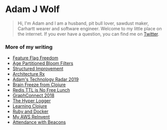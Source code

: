# Adam J Wolf

> Hi, I'm Adam and I am a husband, pit bull lover, sawdust maker, Carhartt wearer and software engineer. Welcome to my little place on the internet. If you ever have a question, you can find me on [Twitter](https://twitter.com/adamjwolf).

### More of my writing

<ul>
     <li><a href="https://awolf.github.io/posts/feature-flag-freedom/">Feature Flag Freedom</a></li>
      <li><a href="https://awolf.github.io/posts/pwl-age-partitioned-bloom-filters/">Age Partitioned Bloom Filters</a></li>
      <li><a href="https://awolf.github.io/posts/structured-improvement/">Structured Improvement</a></li>
      <li><a href="https://awolf.github.io/posts/architecture-rx/">Architecture Rx</a></li>
      <li><a href="https://awolf.github.io/posts/adams-technology-radar-2019/">Adam's Technology Radar 2019</a></li>
      <li><a href="https://awolf.github.io/posts/brain-freeze-from-clojure/">Brain Freeze from Clojure</a></li>
      <li><a href="https://awolf.github.io/posts/redis-ttl-is-no-free-lunch/">Redis TTL is No Free Lunch</a></li>
      <li><a href="https://awolf.github.io/posts/graphconnect-2018/">GraphConnect 2018</a></li>
      <li><a href="https://awolf.github.io/posts/the-hyper-logger/">The Hyper Logger</a></li>
      <li><a href="https://awolf.github.io/posts/learning-clojure/">Learning Clojure</a></li>
      <li><a href="https://awolf.github.io/posts/ruby-and-docker/">Ruby and Docker</a></li>
      <li><a href="https://awolf.github.io/posts/my-aws-reinvent-2017">My AWS ReInvent</a></li>
      <li><a href="https://awolf.github.io/posts/attendance-with-beacons/">Attendance with Beacons</a></li>
    </ul>

<!--
**awolf/awolf** is a ✨ _special_ ✨ repository because its `README.md` (this file) appears on your GitHub profile.

Here are some ideas to get you started:

- 🔭 I’m currently working on ...
- 🌱 I’m currently learning ...
- 👯 I’m looking to collaborate on ...
- 🤔 I’m looking for help with ...
- 💬 Ask me about ...
- 📫 How to reach me: ...
- 😄 Pronouns: ...
- ⚡ Fun fact: ...
-->
